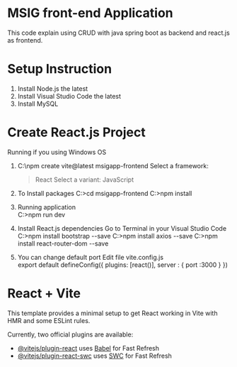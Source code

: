 # MSIG front-end Application 

This code explain using CRUD with java spring boot as backend and react.js as frontend.

# Setup Instruction
1. Install Node.js the latest
2. Install Visual Studio Code the latest
3. Install MySQL

# Create React.js Project
Running if you using Windows OS
1. C:\npm create vite@latest msigapp-frontend
   Select a framework:
   >React
   Select a variant:
   JavaScript

2. To Install packages 
   C:\>cd msigapp-frontend
   C:\>npm install

3. Running application             
   C:\>npm run dev

4. Install React.js dependencies
   Go to Terminal in your Visual Studio Code
   C:\>npm install bootstrap --save
   C:\>npm install axios --save
   C:\>npm install react-router-dom --save

5. You can change default port
   Edit file vite.config.js   
   export default defineConfig({
   plugins: [react()],
   server : {
     port :3000
   }
   })


# React + Vite

This template provides a minimal setup to get React working in Vite with HMR and some ESLint rules.

Currently, two official plugins are available:

- [@vitejs/plugin-react](https://github.com/vitejs/vite-plugin-react/blob/main/packages/plugin-react/README.md) uses [Babel](https://babeljs.io/) for Fast Refresh
- [@vitejs/plugin-react-swc](https://github.com/vitejs/vite-plugin-react-swc) uses [SWC](https://swc.rs/) for Fast Refresh
